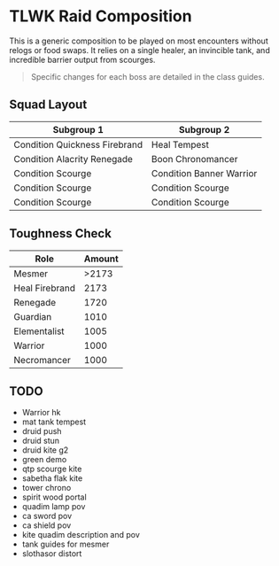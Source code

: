 # TLWK Raid Composition

This is a generic composition
to be played on most encounters
without relogs or food swaps.
It relies on a single healer,
an invincible tank,
and incredible barrier output from scourges.

> Specific changes for each boss
are detailed in the class guides.

## Squad Layout

| Subgroup 1                    | Subgroup 2               |
| ----------------------------- | ------------------------ |
| Condition Quickness Firebrand | Heal Tempest             |
| Condition Alacrity Renegade   | Boon Chronomancer        |
| Condition Scourge             | Condition Banner Warrior |
| Condition Scourge             | Condition Scourge        |
| Condition Scourge             | Condition Scourge        |

## Toughness Check

| Role           | Amount |
| -------------  | ------ |
| Mesmer         | >2173  | 
| Heal Firebrand | 2173   |
| Renegade       | 1720   |
| Guardian       | 1010   |
| Elementalist   | 1005   |
| Warrior        | 1000   |
| Necromancer    | 1000   |

## TODO

- Warrior hk
- mat tank tempest
- druid push
- druid stun
- druid kite g2
- green demo
- qtp scourge kite
- sabetha flak kite
- tower chrono
- spirit wood portal
- quadim lamp pov
- ca sword pov
- ca shield pov
- kite quadim description and pov
- tank guides for mesmer
- slothasor distort